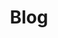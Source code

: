 ---
layout: articles
title: Blog
articles:
  data_source: site.posts
  show_excerpt: true
  show_readmore: true
  show_info: true
permalink: /blog
---